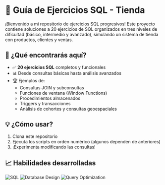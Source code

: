 # 🛒 Guía de Ejercicios SQL - Tienda

¡Bienvenido a mi repositorio de ejercicios SQL progresivos! Este proyecto contiene soluciones a 20 ejercicios de SQL organizados en tres niveles de dificultad (básico, intermedio y avanzado), simulando un sistema de tienda con productos, clientes y ventas.

## 🚀 ¿Qué encontrarás aquí?

- ✅ **20 ejercicios SQL** completos y funcionales
- 📊 Desde consultas básicas hasta análisis avanzados
- 🏆 Ejemplos de:
  - Consultas JOIN y subconsultas
  - Funciones de ventana (Window Functions)
  - Procedimientos almacenados
  - Triggers y transacciones
  - Análisis de cohortes y consultas geoespaciales

## 💡 ¿Cómo usar?

1. Clona este repositorio
2. Ejecuta los scripts en orden numérico (algunos dependen de anteriores)
3. ¡Experimenta modificando las consultas!

## 📈 Habilidades desarrolladas

![SQL](https://img.shields.io/badge/SQL-Intermediate-blue)
![Database Design](https://img.shields.io/badge/Database_Design-Basic-green)
![Query Optimization](https://img.shields.io/badge/Query_Optimization-Basic-yellow)
